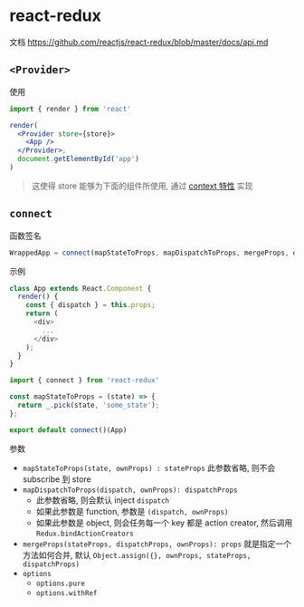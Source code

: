 # react-redux

文档 https://github.com/reactjs/react-redux/blob/master/docs/api.md

## `<Provider>`

使用

```jsx
import { render } from 'react'

render(
  <Provider store={store}>
    <App />
  </Provider>,
  document.getElementById('app')
)
```

> 这使得 store 能够为下面的组件所使用, 通过 [context 特性](https://facebook.github.io/react/docs/context.html) 实现



## `connect`

函数签名

```js
WrappedApp = connect(mapStateToProps, mapDispatchToProps, mergeProps, options)(App)
```

示例

```js
class App extends React.Component {
  render() {
    const { dispatch } = this.props;
    return (
      <div>
      	...
      </div>
    );
  }
}

import { connect } from 'react-redux'

const mapStateToProps = (state) => {
  return _.pick(state, 'some_state');
};

export default connect()(App)
```



参数

- `mapStateToProps(state, ownProps) : stateProps`  此参数省略, 则不会 subscribe 到 store
- `mapDispatchToProps(dispatch, ownProps): dispatchProps`  
  - 此参数省略, 则会默认 inject `dispatch`
  - 如果此参数是 function, 参数是 `(dispatch, ownProps)`
  - 如果此参数是 object, 则会任务每一个 key 都是 action creator, 然后调用 `Redux.bindActionCreators`
- `mergeProps(stateProps, dispatchProps, ownProps): props` 就是指定一个方法如何合并, 默认 `Object.assign({}, ownProps, stateProps, dispatchProps)`
- `options`
  - `options.pure` 
  - `options.withRef`



